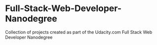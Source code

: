 # Full-Stack-Web-Developer-Nanodegree
Collection of projects created as part of the Udacity.com Full Stack Web Developer Nanodegree
